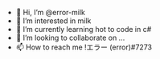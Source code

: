 - 👋 Hi, I’m @error-milk
- 👀 I’m interested in milk
- 🌱 I’m currently learning hot to code in c#
- 💞️ I’m looking to collaborate on ...
- 📫 How to reach me !エラー (error)#7273
<!---
error-milk/error-milk is a ✨ special ✨ repository because its `README.md` (this file) appears on your GitHub profile.
You can click the Preview link to take a look at your changes.
--->
